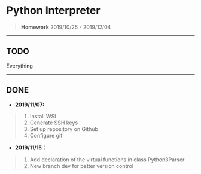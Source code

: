 # Python Interpreter

> **Homework** 2019/10/25 - 2019/12/04
---

## TODO

Everything

---

## DONE

* **2019/11/07:**

> 1. Install WSL
> 2. Generate SSH keys
> 3. Set up repository on Github
> 4. Configure git

* **2019/11/15：**

> 1. Add declaration of the virtual functions in class Python3Parser
> 2. New branch dev for better version control
